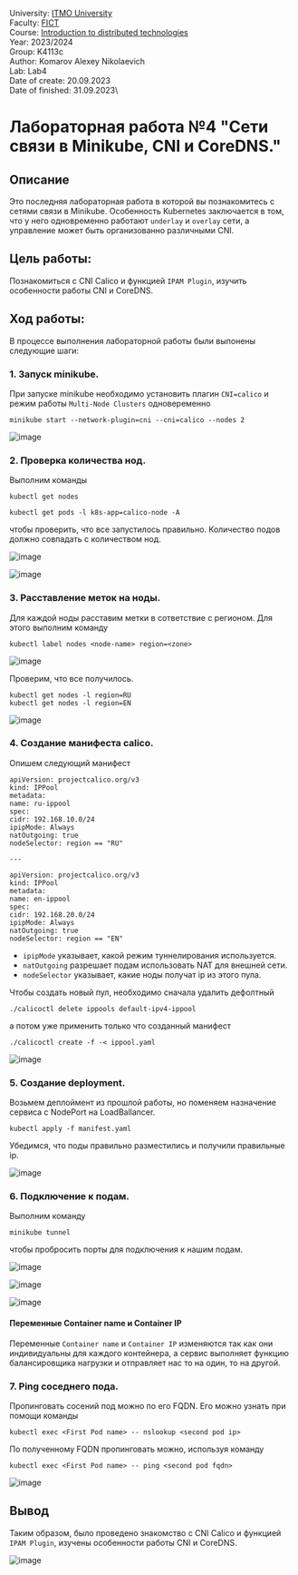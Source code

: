 University: [ITMO University](https://itmo.ru/ru/)\
Faculty: [FICT](https://fict.itmo.ru)\
Course: [Introduction to distributed technologies](https://github.com/itmo-ict-faculty/introduction-to-distributed-technologies)\
Year: 2023/2024\
Group: K4113c\
Author: Komarov Alexey Nikolaevich\
Lab: Lab4\
Date of create: 20.09.2023\
Date of finished: 31.09.2023\

# Лабораторная работа №4 "Сети связи в Minikube, CNI и CoreDNS."

## Описание
   Это последняя лабораторная работа в которой вы познакомитесь с сетями связи в Minikube. Особенность Kubernetes заключается в том, что у него одновременно работают `underlay` и `overlay` сети, а управление может быть организованно различными CNI.

## Цель работы:
   Познакомиться с CNI Calico и функцией `IPAM Plugin`, изучить особенности работы CNI и CoreDNS.

## Ход работы:
   В процессе выполнения лабораторной работы были выпонены следующие шаги:
### 1. Запуск minikube.
  При запуске minikube необходимо установить плагин `CNI=calico` и режим работы `Multi-Node Clusters` одновеременно
  ```
  minikube start --network-plugin=cni --cni=calico --nodes 2
  ```

  ![image](https://github.com/SoosRamirez/2023_2024-introduction_to_distributed_technologies-k4113c-komarov_a_n/blob/main/media/lab4_1.png)
  
### 2. Проверка количества нод.
  Выполним команды 
  ```
  kubectl get nodes
  ```
  ```
  kubectl get pods -l k8s-app=calico-node -A
  ```
  чтобы проверить, что все запустилось правильно. Количество подов должно совпадать с количеством нод.

  ![image](https://github.com/SoosRamirez/2023_2024-introduction_to_distributed_technologies-k4113c-komarov_a_n/blob/main/media/lab4_2.png)

  ![image](https://github.com/SoosRamirez/2023_2024-introduction_to_distributed_technologies-k4113c-komarov_a_n/blob/main/media/lab4_3.png)
  
### 3. Расставление меток на ноды.
  Для каждой ноды расставим метки в сответствие с регионом. Для этого выполним команду
  ```
  kubectl label nodes <node-name> region=<zone>
  ```

  ![image](https://github.com/SoosRamirez/2023_2024-introduction_to_distributed_technologies-k4113c-komarov_a_n/blob/main/media/lab4_4.png)
  
  Проверим, что все получилось.
  ```
  kubectl get nodes -l region=RU
  kubectl get nodes -l region=EN
  ```

  ![image](https://github.com/SoosRamirez/2023_2024-introduction_to_distributed_technologies-k4113c-komarov_a_n/blob/main/media/lab4_5.png)

### 4. Создание манифеста calico.
  Опишем следующий манифест
  ```
apiVersion: projectcalico.org/v3
kind: IPPool
metadata:
  name: ru-ippool
spec:
  cidr: 192.168.10.0/24
  ipipMode: Always
  natOutgoing: true
  nodeSelector: region == "RU"

---

apiVersion: projectcalico.org/v3
kind: IPPool
metadata:
  name: en-ippool
spec:
  cidr: 192.168.20.0/24
  ipipMode: Always
  natOutgoing: true
  nodeSelector: region == "EN"

  ```

  - `ipipMode` указывает, какой режим туннелирования используется.
  - `natOutgoing` разрешает подам использовать NAT для внешней сети.
  - `nodeSelector` указывает, какие ноды получат ip из этого пула.

  Чтобы создать новый пул, необходимо сначала удалить дефолтный
  ```
  ./calicoctl delete ippools default-ipv4-ippool
  ```
  а потом уже применить только что созданный манифест
  ```
  ./calicoctl create -f -< ippool.yaml
  ```

  ![image](https://github.com/SoosRamirez/2023_2024-introduction_to_distributed_technologies-k4113c-komarov_a_n/blob/main/media/lab4_6.png)

### 5. Создание deployment.
  Возьмем деплоймент из прошлой работы, но поменяем назначение сервиса с NodePort на LoadBallancer. 
  ```
  kubectl apply -f manifest.yaml
  ```
  Убедимся, что поды правильно разместились и получили правильные ip.

  ![image](https://github.com/SoosRamirez/2023_2024-introduction_to_distributed_technologies-k4113c-komarov_a_n/blob/main/media/lab4_7.png)

### 6. Подключение к подам.
  Выполним команду 
  ```
minikube tunnel
  ```
  чтобы пробросить порты для подключения к нашим подам.

  ![image](https://github.com/SoosRamirez/2023_2024-introduction_to_distributed_technologies-k4113c-komarov_a_n/blob/main/media/lab4_8.png)

  ![image](https://github.com/SoosRamirez/2023_2024-introduction_to_distributed_technologies-k4113c-komarov_a_n/blob/main/media/lab4_9.png)

  ![image](https://github.com/SoosRamirez/2023_2024-introduction_to_distributed_technologies-k4113c-komarov_a_n/blob/main/media/lab4_10.png)

  #### Переменные Container name и Container IP
  Переменные `Container name` и `Container IP` изменяются так как они индивидуальны для каждого контейнера, а сервис выполняет функцию балансировщика нагрузки и отправляет нас то на один, то на другой.

### 7. Ping соседнего пода.
  Пропинговать сосений под можно по его FQDN. Его можно узнать при помощи команды
  ```
kubectl exec <First Pod name> -- nslookup <second pod ip>
  ```
  По полученному FQDN пропинговать можно, используя команду
  ```
kubectl exec <First Pod name> -- ping <second pod fqdn>
  ```

  ![image](https://github.com/SoosRamirez/2023_2024-introduction_to_distributed_technologies-k4113c-komarov_a_n/blob/main/media/lab4_11.png)

## Вывод
Таким образом, было проведено знакомство с CNI Calico и функцией `IPAM Plugin`, изучены особенности работы CNI и CoreDNS.

![image](https://github.com/SoosRamirez/2023_2024-introduction_to_distributed_technologies-k4113c-komarov_a_n/blob/main/media/lab4_111.png)
